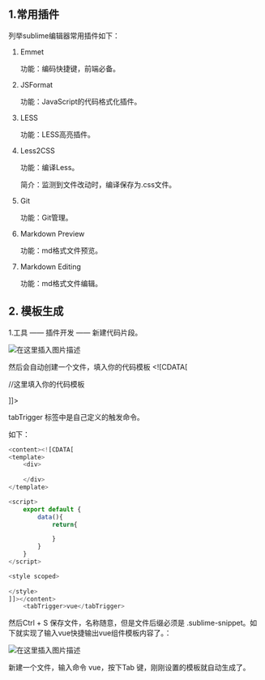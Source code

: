 ## 1.常用插件
列举sublime编辑器常用插件如下：

1. Emmet

	功能：编码快捷键，前端必备。

2. JSFormat

	功能：JavaScript的代码格式化插件。

3. LESS
	
	功能：LESS高亮插件。

4. Less2CSS

	功能：编译Less。

	简介：监测到文件改动时，编译保存为.css文件。

5. Git

	功能：Git管理。

6. Markdown Preview

	功能：md格式文件预览。
	
7. Markdown Editing
	
	功能：md格式文件编辑。

## 2. 模板生成
1.工具 —— 插件开发 —— 新建代码片段。

![在这里插入图片描述](https://img-blog.csdnimg.cn/20190903223719955.png?x-oss-process=image/watermark,type_ZmFuZ3poZW5naGVpdGk,shadow_10,text_aHR0cHM6Ly9ibG9nLmNzZG4ubmV0L3cxNDE4ODk5NTMy,size_16,color_FFFFFF,t_70)

然后会自动创建一个文件，填入你的代码模板 <![CDATA[

//这里填入你的代码模板

]]>

tabTrigger 标签中是自己定义的触发命令。

如下：

```javascript
<content><![CDATA[
<template>
	<div>
		
	</div>
</template>

<script>
	export default {
		data(){
			return{

			}
		}
	}
</script>

<style scoped>
	
</style>
]]></content>
	<tabTrigger>vue</tabTrigger>
```

然后Ctrl + S 保存文件，名称随意，但是文件后缀必须是 .sublime-snippet。如下就实现了输入vue快捷输出vue组件模板内容了。：

![在这里插入图片描述](https://img-blog.csdnimg.cn/20190903224555440.png?x-oss-process=image/watermark,type_ZmFuZ3poZW5naGVpdGk,shadow_10,text_aHR0cHM6Ly9ibG9nLmNzZG4ubmV0L3cxNDE4ODk5NTMy,size_16,color_FFFFFF,t_70)

新建一个文件，输入命令 vue，按下Tab 键，刚刚设置的模板就自动生成了。